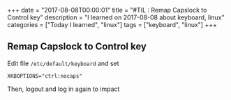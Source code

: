 +++
date = "2017-08-08T00:00:01"
title = "#TIL : Remap Capslock to Control key"
description = "I learned on 2017-08-08 about keyboard, linux"
categories = ["Today I learned", "linux"]
tags = ["keyboard", "linux"]
+++



## Remap Capslock to Control key

Edit file `/etc/default/keyboard` and set 

```
XKBOPTIONS="ctrl:nocaps"
```

Then, logout and log in again to impact
